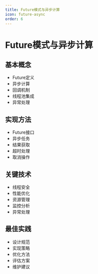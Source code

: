 ```yaml
---
title: Future模式与异步计算
icon: future-async
order: 6
---
```


# Future模式与异步计算

## 基本概念
- Future定义
- 异步计算
- 回调机制
- 线程池集成
- 异常处理

## 实现方法
- Future接口
- 异步任务
- 结果获取
- 超时处理
- 取消操作

## 关键技术
- 线程安全
- 性能优化
- 资源管理
- 监控分析
- 异常处理

## 最佳实践
- 设计规范
- 实现策略
- 优化方法
- 评估方案
- 维护建议
